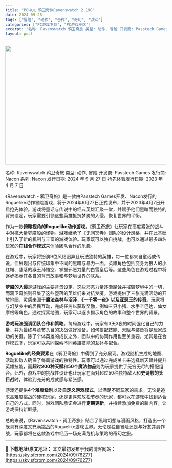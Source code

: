 ```yaml
---
title: "PC中文 鸦卫奇旅Ravenswatch 2.19G"
date: 2024-09-28
tags: ["冒险", "动作", "合作", "奇幻", "战斗"]
categories: ["PC游戏下载", "PC游戏专区"]
excerpt: "名称: Ravenswatch 鸦卫奇旅 类型: 动作, 冒险 开发商: Passtech Games 发行商: Nacon 系列: Nacon 发行日期: 2024 年 9 月 27 日 抢先体验发行日期: 2023 年 4 月 7 日 《Ravenswatch - 鸦卫奇旅》是一款由Passte&hellip;"
layout: post
---
```


<img class="aligncenter size-full wp-image-76278" src="https://sky.sfcrom.com/wp-content/uploads/2024/09/202409280122581.webp" alt="" width="660" height="370" />

名称: Ravenswatch 鸦卫奇旅
类型: 动作, 冒险
开发商: Passtech Games
发行商: Nacon
系列: Nacon
发行日期: 2024 年 9 月 27 日
抢先体验发行日期: 2023 年 4 月 7 日

《Ravenswatch - 鸦卫奇旅》是一款由Passtech Games开发、Nacon发行的Roguelike动作冒险游戏，将于2024年9月27日正式发布，并于2023年4月7日开启抢先体验。游戏将童话与传说中的经典英雄汇聚一堂，并赋予他们黑暗而独特的背景设定，玩家需要引领这些英雄抵抗梦魇的入侵，恢复世界的平衡。

作为一款<strong>俯瞰视角的Roguelike动作游戏</strong>，《鸦卫奇旅》让玩家在高度紧张的战斗中对抗大量梦魇般的怪物。游戏继承了《无间冥寺》团队的设计风格，并在此基础上引入了新的机制与丰富的游戏体验。玩家既可以独自挑战，也可以通过最多四名玩家的<strong>在线合作模式</strong>来体验团队合作的乐趣。

在游戏中，玩家将扮演9位风格迥异且玩法独特的英雄，每一位都来自童话或传说，但展现出与传统印象中不同的黑暗与暴力一面。英雄角色包括变身为狼人的小红帽、堕落的猴王孙悟空、掌握邪恶力量的白雪皇后等。这些角色在游戏过程中将逐步揭示其各自的背景故事和与梦境世界的联系。

<strong>梦魇的入侵</strong>是游戏的主要背景设定，这些邪恶力量逐渐腐蚀并摧毁梦境中的一切，而鸦卫奇旅则召集了这些堕落的英雄们来对抗梦魇。游戏提供了三张充满活动的开放地图，灵感来源于<strong>魔法森林与沼泽</strong>、<strong>《一千零一夜》以及亚瑟王的传奇</strong>。玩家将与幻梦乡中的居民互动，完成任务以获取奖励，例如三只小猪、水手辛巴达、仙女摩根等角色。通过探索地图，玩家可以逐步揭示角色的故事和整个世界的背景。

<strong>游戏玩法强调团队合作和策略</strong>。每局游戏中，玩家有3天3夜的时间强化自己的力量，并为最终与章节头目的决战做好准备。如何搭配技能、天赋与装备将是玩家成功的关键。除了个体英雄的成长之外，团队中的协同作用也至关重要，尤其是在合作模式下，玩家可以共同探索不同英雄技能的互补与配合。

<strong>Roguelike的经典要素</strong>在《鸦卫奇旅》中得到了充分展现。游戏随机生成的地图、活动和敌人确保了每局游戏的独特性。玩家可以通过完成关卡来选择新天赋并提升英雄技能，而<strong>超过200种天赋</strong>和<strong>50个魔法物品</strong>则为玩家提供了无穷无尽的搭配组合。此外，游戏中的挑战性设计也让玩家在面对超过50种独特敌人和<strong>史诗般的头目战</strong>时，体验到充分的成就感与紧张感。

游戏还提供<strong>4个难度级别</strong>以及<strong>自定义游戏模式</strong>，以满足不同玩家的需求。无论是追求高难度挑战的硬核玩家，还是更喜欢放松节奏的玩家，都可以在游戏中找到适合自己的方式。同时，游戏团队承诺会进行<strong>定期更新</strong>，并持续添加免费的新内容，让游戏保持新鲜感。

总的来说，《Ravenswatch - 鸦卫奇旅》结合了黑暗幻想与漫画风格，打造出一个既具有深度又充满挑战的Roguelike游戏世界。无论是独自冒险还是与好友并肩作战，玩家都将在这款游戏中经历一场充满危机与策略的奇幻之旅。

---
📖 **下载地址/原文地址：** 本文最初发布于我的博客网站：[https://sky.sfcrom.com/2024/09/76277](https://sky.sfcrom.com/2024/09/76277)
